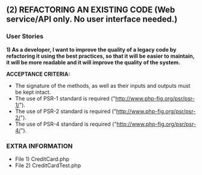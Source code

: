## (2) REFACTORING AN EXISTING CODE (Web service/API only. No user interface needed.)

### User Stories
**1) As a developer, I want to improve the quality of a legacy code by refactoring it using the best practices, so that it will be easier to maintain, it will be more readable and it will improve the quality of the system.**

**ACCEPTANCE CRITERIA:**
* The signature of the methods, as well as their inputs and outputs must be kept intact.
* The use of PSR-1 standard is required ("http://www.php-fig.org/psr/psr-1/").
* The use of PSR-2 standard is required ("http://www.php-fig.org/psr/psr-2/").
* The use of PSR-4 standard is required ("http://www.php-fig.org/psr/psr-4/").

### EXTRA INFORMATION
 * File 1) CreditCard.php
 * File 2) CreditCardTest.php